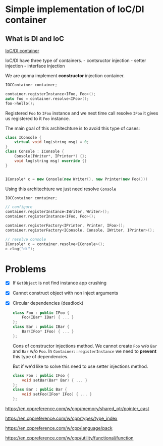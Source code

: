 # Simple implementation of IoC/DI container

## What is DI and IoC
[IoC/DI container](https://martinfowler.com/articles/injection.html)

IoC/DI have three type of containers. 
    - contsructor injection
    - setter injection
    - interface injection

We are gonna implement **constructor** injection container.


```c++
IOCContainer container;

container.registerInstance<IFoo, Foo>();
auto foo = container.resolve<IFoo>();
foo->hello();
```

Registered `Foo` to `IFoo` instance and we next time call resolve `IFoo` it gives us registered to it `Foo` instance.

The main goal of this architechture is to avoid this type of cases:
```c++
class IConsole {
    virtual void log(string msg) = 0;
}
class Console : IConsole {
    Console(IWriter*, IPrinter*) {};
    void log(string msg) override {}
}


IConsole* c = new Console(new Writer(), new Printer(new Foo()))
```

Using this architechture we just need resolve `Console`
```c++
IOCContainer container;

// configure
container.registerInstance<IWriter, Writer>();
container.registerInstance<IFoo, Foo>();

container.registerFactory<IPrinter, Printer, IFoo>();
container.registerFactory<IConsole, Console, IWriter, IPrinter>();

// resolve console
IConsole* c = container.resolve<IConsole>();
c->log("di");
```

# Problems
- [x] If `GetObject` is not find instance app crushing
- [x] Cannot construct object with non inject arguments
- [x] Circular dependencies (deadlock)
    ```c++
    class Foo : public IFoo {
        Foo(IBar* IBar) { ... }
    };
    class Bar : public IBar {
        Bar(IFoo* IFoo) { ... }
    };
    ```

    Cons of constructor injections method. We cannot create `Foo` w/o `Bar` and `Bar` w/o `Foo`. In `Container::registerInstance` we need to **prevent** this type of dependencies.

    But if we'd like to solve this need to use setter injections method.
    ```c++
    class Foo : public IFoo {
        void setBar(Bar* Bar) { ... }
    };
    class Bar : public Bar {
        void setFoo(IFoo* IFoo) { ... }
    };
    ```


https://en.cppreference.com/w/cpp/memory/shared_ptr/pointer_cast

https://en.cppreference.com/w/cpp/types/type_index

https://en.cppreference.com/w/cpp/language/pack

https://en.cppreference.com/w/cpp/utility/functional/function

